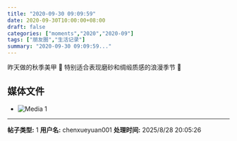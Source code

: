 ```yaml
---
title: "2020-09-30 09:09:59"
date: 2020-09-30T10:00:00+08:00
draft: false
categories: ["moments","2020","2020-09"]
tags: ["朋友圈","生活记录"]
summary: "2020-09-30 09:09:59..."
---
```


昨天做的秋季美甲 🍂 
特别适合表现磨砂和绸缎质感的浪漫季节 🧡

## 媒体文件

- ![Media 1](/Moments/photos/2020-09-30/202009300909590.jpg)

---

**帖子类型:** 1
**用户名:** chenxueyuan001
**处理时间:** 2025/8/28 20:05:26